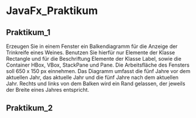 # JavaFx_Praktikum
## Praktikum_1
Erzeugen Sie in einem Fenster ein Balkendiagramm für die Anzeige der Trinkreife eines
Weines. Benutzen Sie hierfür nur Elemente der Klasse Rectangle und für die Beschriftung
Elemente der Klasse Label, sowie die Container HBox, VBox, StackPane und Pane. Die Arbeitsfläche
des Fensters soll 650 x 150 px einnehmen. Das Diagramm umfasst die fünf Jahre vor dem
aktuellen Jahr, das aktuelle Jahr und die fünf Jahre nach dem aktuellen Jahr. Rechts und links
von dem Balken wird ein Rand gelassen, der jeweils der Breite eines Jahres entspricht.
## Praktikum_2


